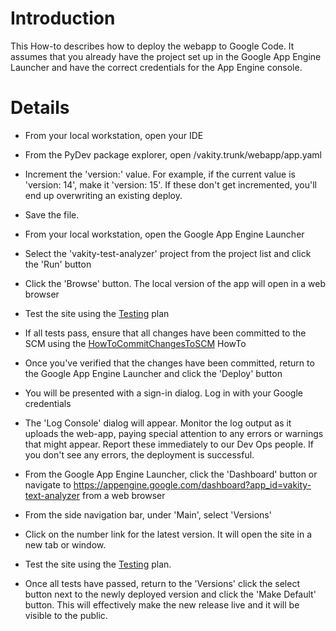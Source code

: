 # Introduction #

This How-to describes how to deploy the webapp to Google Code. It assumes that you already have the project set up in the Google App Engine Launcher and have the correct credentials for the App Engine console.


# Details #

  * From your local workstation, open your IDE

  * From the PyDev package explorer, open /vakity.trunk/webapp/app.yaml

  * Increment the 'version:' value. For example, if the current value is 'version: 14', make it 'version: 15'. If these don't get incremented, you'll end up overwriting an existing deploy.

  * Save the file.

  * From your local workstation, open the Google App Engine Launcher

  * Select the 'vakity-test-analyzer' project from the project list and click the 'Run' button

  * Click the 'Browse' button. The local version of the app will open in a web browser

  * Test the site using the [Testing](Testing.md) plan

  * If all tests pass, ensure that all changes have been committed to the SCM using the [HowToCommitChangesToSCM](HowToCommitChangesToSCM.md) HowTo

  * Once you've verified that the changes have been committed, return to the Google App Engine Launcher and click the 'Deploy' button

  * You will be presented with a sign-in dialog. Log in with your Google credentials

  * The 'Log Console' dialog will appear. Monitor the log output as it uploads the web-app, paying special attention to any errors or warnings that might appear. Report these immediately to our Dev Ops people. If you don't see any errors, the deployment is successful.

  * From the Google App Engine Launcher, click the 'Dashboard' button or navigate to https://appengine.google.com/dashboard?app_id=vakity-text-analyzer from a web browser

  * From the side navigation bar, under 'Main', select 'Versions'

  * Click on the number link for the latest version. It will open the site in a new tab or window.

  * Test the site using the [Testing](Testing.md) plan.

  * Once all tests have passed, return to the 'Versions' click the select button next to the newly deployed version and click the 'Make Default' button. This will effectively make the new release live and it will be visible to the public.